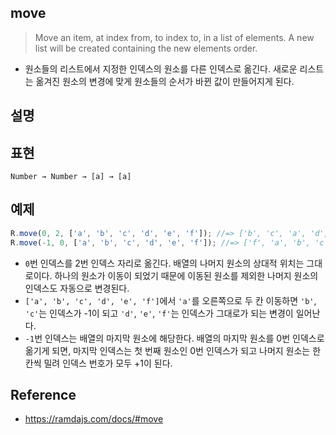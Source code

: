 ## move
> Move an item, at index from, to index to, in a list of elements. A new list will be created containing the new elements order.
- 원소들의 리스트에서 지정한 인덱스의 원소를 다른 인덱스로 옮긴다. 새로운 리스트는 옮겨진 원소의 변경에 맞게 원소들의 순서가 바뀐 값이 만들어지게 된다.

## 설명

## 표현
```
Number → Number → [a] → [a]
```

## 예제
```js
R.move(0, 2, ['a', 'b', 'c', 'd', 'e', 'f']); //=> ['b', 'c', 'a', 'd', 'e', 'f']
R.move(-1, 0, ['a', 'b', 'c', 'd', 'e', 'f']); //=> ['f', 'a', 'b', 'c', 'd', 'e'] list rotation
```
- `0`번 인덱스를 2번 인덱스 자리로 옮긴다. 배열의 나머지 원소의 상대적 위치는 그대로이다. 하나의 원소가 이동이 되었기 때문에 이동된 원소를 제외한 나머지 원소의 인덱스도 자동으로 변경된다.
- `['a', 'b', 'c', 'd', 'e', 'f']`에서 `'a'`를 오른쪽으로 두 칸 이동하면 `'b'`, `'c'`는 인덱스가 -1이 되고  `'d'`, `'e'`, `'f'`는 인덱스가 그대로가 되는 변경이 일어난다.
- `-1`번 인덱스는 배열의 마지막 원소에 해당한다. 배열의 마지막 원소를 0번 인덱스로 옮기게 되면, 마지막 인덱스는 첫 번째 원소인 0번 인덱스가 되고 나머지 원소는 한 칸씩 밀려 인덱스 번호가 모두 +1이 된다.

## Reference
- https://ramdajs.com/docs/#move
